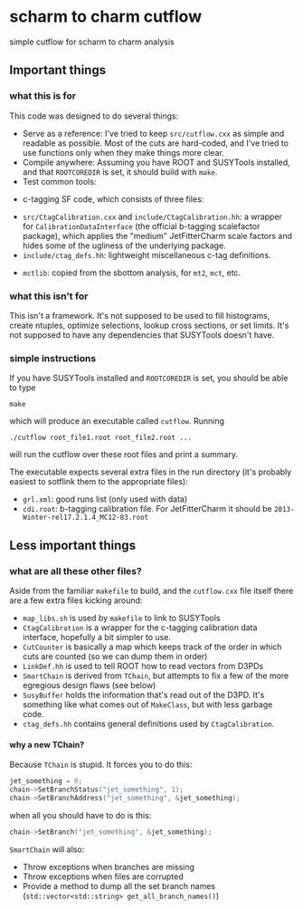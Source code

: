 # scharm to charm cutflow

simple cutflow for scharm to charm analysis

## Important things

### what this is for
 
This code was designed to do several things: 
 - Serve as a reference: I've tried to keep `src/cutflow.cxx` as simple and readable as possible. Most of the cuts are hard-coded, and I've tried to use functions only when they make things more clear. 
 - Compile anywhere: Assuming you have ROOT and SUSYTools installed, and that `ROOTCOREDIR` is set, it should build with `make`. 
 - Test common tools:
  + c-tagging SF code, which consists of three files: 
   * `src/CtagCalibration.cxx` and `include/CtagCalibration.hh`: a wrapper for `CalibrationDataInterface` (the official b-tagging scalefactor package), which applies the "medium" JetFitterCharm scale factors and hides some of the ugliness of the underlying package. 
   * `include/ctag_defs.hh`: lightweight miscellaneous c-tag definitions. 
  + `mctlib`: copied from the sbottom analysis, for `mt2`, `mct`, etc. 

### what this isn't for 
 
 This isn't a framework. It's not supposed to be used to fill histograms, create ntuples, optimize selections, lookup cross sections, or set limits. It's not supposed to have any dependencies that SUSYTools doesn't have. 

### simple instructions

If you have SUSYTools installed and `ROOTCOREDIR` is set, you should be able to type 

    make 

which will produce an executable called `cutflow`. Running 

    ./cutflow root_file1.root root_file2.root ...

will run the cutflow over these root files and print a summary. 

The executable expects several extra files in the run directory (it's probably easiest to sotflink them to the appropriate files): 
 - `grl.xml`: good runs list (only used with data)
 - `cdi.root`: b-tagging calibration file. For JetFitterCharm it should be `2013-Winter-rel17.2.1.4_MC12-83.root`

## Less important things

### what are all these other files?

Aside from the familiar `makefile` to build, and the `cutflow.cxx` file itself there are a few extra files kicking around: 
- `map_libs.sh` is used by `makefile` to link to SUSYTools
- `CtagCalibration` is a wrapper for the c-tagging calibration data interface, hopefully a bit simpler to use. 
- `CutCounter` is basically a map which keeps track of the order in which cuts are counted (so we can dump them in order)
- `LinkDef.hh` is used to tell ROOT how to read vectors from D3PDs
- `SmartChain` is derived from `TChain`, but attempts to fix a few of the more egregious design flaws (see below)
- `SusyBuffer` holds the information that's read out of the D3PD. It's something like what comes out of `MakeClass`, but with less garbage code. 
- `ctag_defs.hh` contains general definitions used by `CtagCalibration`. 

#### why a new TChain?

Because `TChain` is stupid. It forces you to do this: 
```cxx
jet_something = 0; 
chain->SetBranchStatus("jet_something", 1); 
chain->SetBranchAddress("jet_something", &jet_something); 
```
when all you should have to do is this:
```cxx
chain->SetBranch("jet_something", &jet_something); 
```
 `SmartChain` will also:
- Throw exceptions when branches are missing
- Throw exceptions when files are corrupted
- Provide a method to dump all the set branch names (`std::vector<std::string> get_all_branch_names()`)


